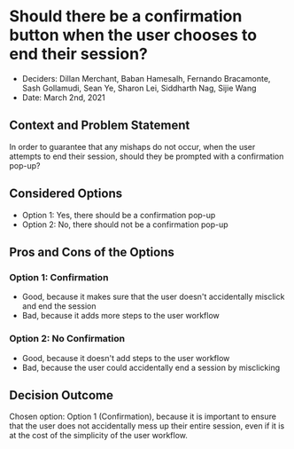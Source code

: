 # Should there be a confirmation button when the user chooses to end their session?

* Deciders: Dillan Merchant, Baban Hamesalh, Fernando Bracamonte, Sash Gollamudi, Sean Ye, Sharon Lei, Siddharth Nag, Sijie Wang
* Date: March 2nd, 2021

## Context and Problem Statement

In order to guarantee that any mishaps do not occur, when the user attempts to end their session, should they be prompted with a confirmation pop-up?

## Considered Options

* Option 1: Yes, there should be a confirmation pop-up
* Option 2: No, there should not be a confirmation pop-up

## Pros and Cons of the Options 

### Option 1: Confirmation

* Good, because it makes sure that the user doesn't accidentally misclick and end the session
* Bad, because it adds more steps to the user workflow

### Option 2: No Confirmation

* Good, because it doesn't add steps to the user workflow
* Bad, because the user could accidentally end a session by misclicking

## Decision Outcome

Chosen option: Option 1 (Confirmation), because it is important to ensure that the user does not accidentally mess up their entire session, even if it is at the cost of the simplicity of the user workflow.
